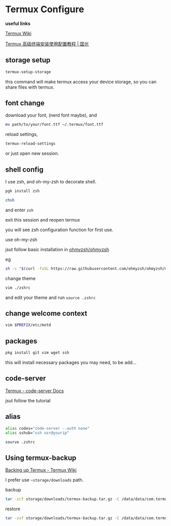# Termux Configure

**useful links**

[Termux Wiki](https://wiki.termux.com/wiki/Main_Page)

[Termux 高级终端安装使用配置教程 | 国光](https://www.sqlsec.com/2018/05/termux.html)

## storage setup

```sh
termux-setup-storage
```

this command will make termux access your device storage, so you can share files with termux.

## font change

download your font, (nerd font maybe), and 

```sh
mv path/to/your/font.ttf ~/.termux/font.ttf
```

reload settings,

```sh
termux-reload-settings
```

or just open new session.

## shell config

I use zsh, and oh-my-zsh to decorate shell.

```sh
pgk install zsh
```

```sh
chsh
```

 and enter `zsh`

exit this session and  reopen termux

you will see zsh configuration function for first use.

use oh-my-zsh

jsut follow basic installation in [ohmyzsh/ohmyzsh](https://github.com/ohmyzsh/ohmyzsh?tab=readme-ov-file)

eg 

```sh
sh -c "$(curl -fsSL https://raw.githubusercontent.com/ohmyzsh/ohmyzsh/master/tools/install.sh)"
```

change theme 

```sh
vim ./zshrc
```

and edit your theme and run `source .zshrc`

## change welcome context

```sh
vim $PREFIX/etc/motd
```

## packages

```sh
pkg install git vim wget ssh 
```

this will install necessary packages you may need, to be add...

## code-server

[Termux - code-server Docs](https://coder.com/docs/code-server/termux#install)

jsut follow the tutorial

## alias

```sh
alias codes="code-server --auth none"
alias sshub="ssh usr@yourip"
```

`sourve .zshrc`

## Using termux-backup

[Backing up Termux - Termux Wiki](https://wiki.termux.com/wiki/Backing_up_Termux)

I prefer use `~storage/downloads` path.

backup

```sh
tar -zcf storage/downloads/termux-backup.tar.gz -C /data/data/com.termux/files ./home ./usr
```

restore

```sh
tar -zxf storage/downloads/termux-backup.tar.gz -C /data/data/com.termux/files --recursive-unlink --preserve-permissions
```
